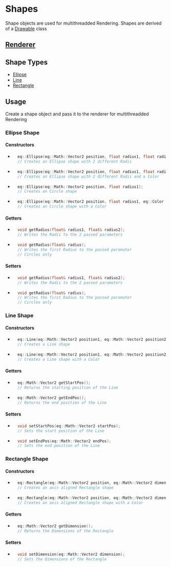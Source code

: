 # Shapes

Shape objects are used for multithreadded Rendering. Shapes are derived of a [Drawable](drawable.md) class

## [Renderer](../renderer.md)

## Shape Types
- [Ellipse](#ellipse-shape)
- [Line](#line-shape)
- [Rectangle](#rectangle-shape)
  
## Usage
Create a shape object and pass it to the renderer for multithreadded Rendering

### Ellipse Shape
#### Constructors

- ```cpp
    eq::Ellipse(eq::Math::Vector2 position, float radius1, float radius2);
    // Creates an Ellipse shape with 2 different Radii
  ```

- ```cpp
    eq::Ellipse(eq::Math::Vector2 position, float radius1, float radius2, eq::Color color);
    // Creates an Ellipse shape with 2 different Radii and a Color
  ```

- ```cpp
    eq::Ellipse(eq::Math::Vector2 position, float radius1);
    // Creates an Circle shape
  ```

- ```cpp
    eq::Ellipse(eq::Math::Vector2 position, float radius1, eq::Color color);
    // Creates an Circle shape with a Color
  ```

#### Getters
- ```cpp
    void getRadius(float& radius1, float& radius2);
    // Writes the Radii to the 2 passed parameters
  ```

- ```cpp
    void getRadius(float& radius);
    // Writes the first Radius to the passed paramater 
    // Circles only
  ```

#### Setters

- ```cpp
    void getRadius(float& radius1, float& radius2);
    // Writes the Radii to the 2 passed parameters
  ```

- ```cpp
    void getRadius(float& radius);
    // Writes the first Radius to the passed paramater
    // Circles only
  ```

### Line Shape
#### Constructors
- ```cpp
    eq::Line(eq::Math::Vector2 position1, eq::Math::Vector2 position2);
    // Creates a Line shape
  ```

- ```cpp
    eq::Line(eq::Math::Vector2 position1, eq::Math::Vector2 position2, eq::Color color);
    // Creates a Line shape with a Color
  ```

#### Getters
- ```cpp
    eq::Math::Vector2 getStartPos();
    // Returns the starting position of the Line
  ```

- ```cpp
    eq::Math::Vector2 getEndPos();
    // Returns the end position of the Line
  ```

#### Setters
- ```cpp
    void setStartPos(eq::Math::Vector2 startPos);
    // Sets the start position of the Line
  ```

- ```cpp
    void setEndPos(eq::Math::Vector2 endPos);
    // Sets the end position of the Line
  ```

### Rectangle Shape
#### Constructors
- ```cpp
    eq::Rectangle(eq::Math::Vector2 position, eq::Math::Vector2 dimension);
    // Creates an axis aligned Rectangle shape
  ```

- ```cpp
    eq::Rectangle(eq::Math::Vector2 position, eq::Math::Vector2 dimension, eq::Color color);
    // Creates an axis aligned Rectangle shape with a Color
  ```
  
#### Getters
- ```cpp
    eq::Math::Vector2 getDimension();
    // Returns the Dimensions of the Rectangle
  ```

#### Setters
- ```cpp
    void setDimension(eq::Math::Vector2 dimension);
    // Sets the Dimensions of the Rectangle
  ```